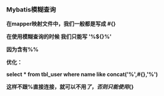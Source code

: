 ### Mybatis模糊查询

**在mapper映射文件中，我们一般都是写成 #{}**

**在使用模糊查询的时候  我们只能写 '%${}%'**

**因为含有%%**



**优化：**

**select * from tbl_user where name like concat('%',#{},'%')**

**这样不跟%直接连接，就可以不用${}了，否则只能使用${}**

